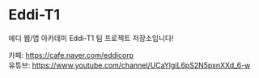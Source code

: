 # Eddi-T1
에디 웹/앱 아카데미 Eddi-T1 팀 프로젝트 저장소입니다!  

카페: https://cafe.naver.com/eddicorp  
유튜브: https://www.youtube.com/channel/UCaYlgiL6pS2N5pxnXXd_6-w  
